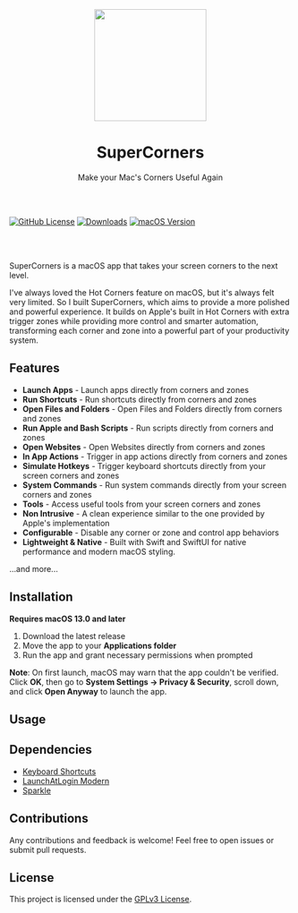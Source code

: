 <div align="center">
	<a href="https://noah-nuebling.github.io/mac-mouse-fix-website">
		<img src="Markdown/Media/AppIconRound3.png" width="200" height="auto">
	</a>
	<h1>SuperCorners</h1>  
    <p>Make your Mac's Corners Useful Again</p>
</div>

<br>
<br>

[![GitHub License](https://img.shields.io/github/license/daniyalmaster693/SuperCorners)](LICENSE)
[![Downloads](https://img.shields.io/github/downloads/daniyalmaster693/SuperCorners/total.svg)](https://github.com/daniyalmaster693/SuperCorners/releases)
[![macOS Version](https://img.shields.io/badge/macOS-13.0%2B-blue.svg)](https://www.apple.com/macos/)

<br>
<br>

<!-- TODO: Add app Screenshot Here -->

SuperCorners is a macOS app that takes your screen corners to the next level.

I've always loved the Hot Corners feature on macOS, but it's always felt very limited. So I built SuperCorners, which aims to provide a more polished and powerful experience. It builds on Apple's built in Hot Corners with extra trigger zones while providing more control and smarter automation, transforming each corner and zone into a powerful part of your productivity system.

## Features

- **Launch Apps** - Launch apps directly from corners and zones
- **Run Shortcuts** - Run shortcuts directly from corners and zones
- **Open Files and Folders** - Open Files and Folders directly from corners and zones
- **Run Apple and Bash Scripts** - Run scripts directly from corners and zones
- **Open Websites** - Open Websites directly from corners and zones
- **In App Actions** - Trigger in app actions directly from corners and zones
- **Simulate Hotkeys** - Trigger keyboard shortcuts directly from your screen corners and zones
- **System Commands** - Run system commands directly from your screen corners and zones
- **Tools** - Access useful tools from your screen corners and zones
- **Non Intrusive** - A clean experience similar to the one provided by Apple's implementation
- **Configurable** - Disable any corner or zone and control app behaviors
- **Lightweight & Native** - Built with Swift and SwiftUI for native performance and modern macOS styling.

...and more...

## Installation

**Requires macOS 13.0 and later**

1. Download the latest release
2. Move the app to your **Applications folder**
3. Run the app and grant necessary permissions when prompted

**Note**: On first launch, macOS may warn that the app couldn't be verified. Click **OK**, then go to **System Settings → Privacy & Security**, scroll down, and click **Open Anyway** to launch the app.

## Usage

## Dependencies

- [Keyboard Shortcuts](https://github.com/sindresorhus/KeyboardShortcuts)
- [LaunchAtLogin Modern](https://github.com/sindresorhus/LaunchAtLogin-Modern)
- [Sparkle](https://github.com/sparkle-project/Sparkle)

## Contributions

Any contributions and feedback is welcome! Feel free to open issues or submit pull requests.

## License

This project is licensed under the [GPLv3 License](LICENSE).
